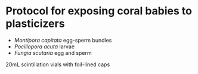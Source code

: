 # Protocol for exposing coral babies to plasticizers



- *Montipora capitata* egg-sperm bundles
- *Pocillopora acuta* larvae
- *Fungia scutaria* egg and sperm 

20mL scintillation vials with foil-lined caps

